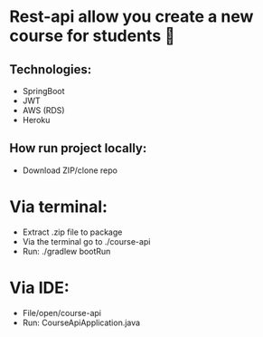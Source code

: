 
# Rest-api allow you create a new course for students 🚀
 
## Technologies:
 - SpringBoot
 - JWT
 - AWS (RDS)
 - Heroku

## How run project locally:
 - Download ZIP/clone repo
 
 # Via terminal:
 - Extract .zip file to package
 - Via the terminal go to ./course-api
 - Run: ./gradlew bootRun
 
 # Via IDE:
 - File/open/course-api
 - Run: CourseApiApplication.java
